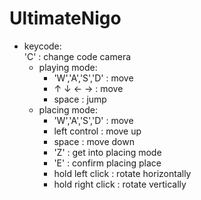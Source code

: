 # UltimateNigo

* keycode:\
    'C' : change code camera
    * playing mode:
      * 'W','A','S','D' : move
      * $\uparrow$ $\downarrow$ $\leftarrow$ $\rightarrow$ : move
      * space : jump
    * placing mode:
      * 'W','A','S','D' : move
      * left control : move up
      * space : move down
      * 'Z' : get into placing mode
      * 'E' : confirm placing place
      * hold left click : rotate horizontally
      * hold right click : rotate vertically
